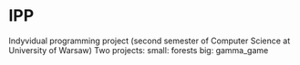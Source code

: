 # IPP
Indyvidual programming project (second semester of Computer Science at University of Warsaw)
Two projects:
small: forests
big: gamma_game
